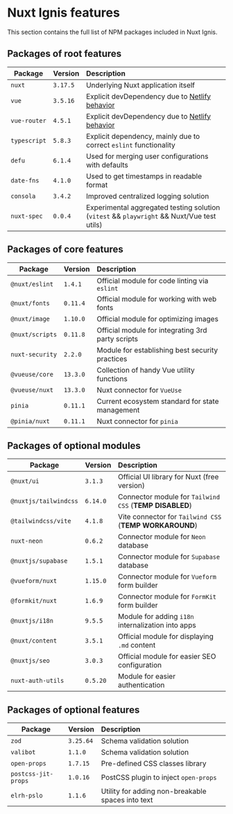 # Nuxt Ignis features
This section contains the full list of NPM packages included in Nuxt Ignis.

## Packages of root features
| Package | Version | Description |
| --- | --- | :-- |
| `nuxt` | `3.17.5` | Underlying Nuxt application itself |
| `vue` | `3.5.16` | Explicit devDependency due to [Netlify behavior](https://github.com/nuxt/nuxt/discussions/30187) |
| `vue-router` | `4.5.1` | Explicit devDependency due to [Netlify behavior](https://github.com/nuxt/nuxt/discussions/30187) |
| `typescript` | `5.8.3` | Explicit dependency, mainly due to correct `eslint` functionality |
| `defu` | `6.1.4` | Used for merging user configurations with defaults |
| `date-fns` | `4.1.0` | Used to get timestamps in readable format |
| `consola` | `3.4.2` | Improved centralized logging solution |
| `nuxt-spec` | `0.0.4` | Experimental aggregated testing solution (`vitest` && `playwright` && Nuxt/Vue test utils) |

## Packages of core features
| Package | Version | Description |
| --- | --- | :-- |
| `@nuxt/eslint` | `1.4.1` | Official module for code linting via `eslint` |
| `@nuxt/fonts` | `0.11.4` | Official module for working with web fonts |
| `@nuxt/image` | `1.10.0` | Official module for optimizing images |
| `@nuxt/scripts` | `0.11.8` | Official module for integrating 3rd party scripts |
| `nuxt-security` | `2.2.0` | Module for establishing best security practices |
| `@vueuse/core` | `13.3.0` | Collection of handy Vue utility functions |
| `@vueuse/nuxt` | `13.3.0` | Nuxt connector for `VueUse` |
| `pinia` | `0.11.1` | Current ecosystem standard for state management |
| `@pinia/nuxt` | `0.11.1` | Nuxt connector for `pinia` |

## Packages of optional modules
| Package | Version | Description |
| --- | --- | :-- |
| `@nuxt/ui` | `3.1.3` | Official UI library for Nuxt (free version) |
| `@nuxtjs/tailwindcss` | `6.14.0` | Connector module for `Tailwind CSS` (**TEMP DISABLED**) |
| `@tailwindcss/vite` | `4.1.8` | Vite connector for `Tailwind CSS` (**TEMP WORKAROUND**) |
| `nuxt-neon` | `0.6.2` | Connector module for `Neon` database |
| `@nuxtjs/supabase` | `1.5.1` | Connector module for `Supabase` database |
| `@vueform/nuxt` | `1.15.0` | Connector module for `Vueform` form builder |
| `@formkit/nuxt` | `1.6.9` | Connector module for `FormKit` form builder |
| `@nuxtjs/i18n` | `9.5.5` | Module for adding `i18n` internalization into apps |
| `@nuxt/content` | `3.5.1` | Official module for displaying `.md` content |
| `@nuxtjs/seo` | `3.0.3` | Official module for easier SEO configuration |
| `nuxt-auth-utils` | `0.5.20` | Module for easier authentication |

## Packages of optional features
| Package | Version | Description |
| --- | --- | :-- |
| `zod` | `3.25.64` | Schema validation solution |
| `valibot` | `1.1.0` | Schema validation solution |
| `open-props` | `1.7.15` | Pre-defined CSS classes library |
| `postcss-jit-props` | `1.0.16` | PostCSS plugin to inject `open-props` |
| `elrh-pslo` | `1.1.6` | Utility for adding non-breakable spaces into text |
